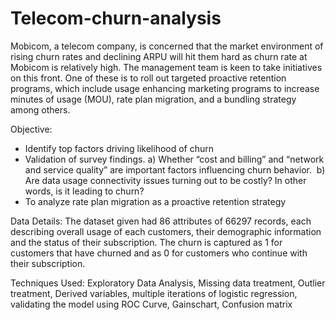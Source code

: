 # Telecom-churn-analysis
Mobicom, a telecom company, is concerned that the market environment of rising churn rates and declining ARPU will hit them hard as churn rate at Mobicom is relatively high. 
The management team is keen to take initiatives on this front. One of these is to roll out targeted proactive retention programs, 
which include usage enhancing marketing programs to increase minutes of usage (MOU), rate plan migration, and a bundling strategy among 
others.  

Objective:
- Identify top factors driving likelihood of churn
- Validation of survey findings. a) Whether “cost and billing” and “network and service quality” are important factors influencing churn behavior.  b) Are data usage connectivity issues turning out to be costly? In other words, is it leading to churn?
- To analyze rate plan migration as a proactive retention strategy

Data Details: The dataset given had 86 attributes of 66297 records, each describing overall usage of each customers,
their demographic information and the status of their subscription. The churn is captured as 1 for customers that have churned and as 0 for customers who continue with their subscription.  

Techniques Used: Exploratory Data Analysis, Missing data treatment, Outlier treatment, Derived variables, multiple iterations of logistic regression, validating the model using ROC Curve, Gainschart, Confusion matrix


